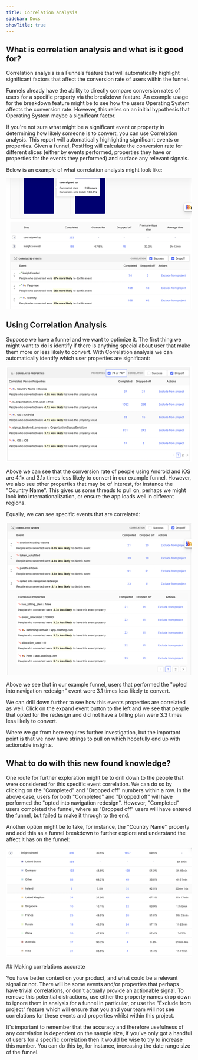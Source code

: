 ```yaml
---
title: Correlation analysis 
sidebar: Docs 
showTitle: true
---
```


## What is correlation analysis and what is it good for?

Correlation analysis is a Funnels feature that will automatically highlight
significant factors that affect the conversion rate of users within the funnel.

Funnels already have the ability to directly compare conversion rates of users
for a specific property via the breakdown feature. An example usage for the
breakdown feature might be to see how the users Operating System affects the
conversion rate. However, this relies on an initial hypothesis that Operating
System maybe a significant factor.

If you're not sure what might be a significant event or property in determining
how likely someone is to convert, you can use Correlation analysis. This report
will automatically highlighting significant events or properties. Given a
funnel, PostHog will calculate the conversion rate for different slices (either
by events performed, properties they have or properties for the events they
performed) and surface any relevant signals.

Below is an example of what correlation analysis might look like:

![Correlation analysis](../../images/docs/user-guides/funnel-correlation-analysis.png)

## Using Correlation Analysis

Suppose we have a funnel and we want to optimize it. The first thing we might
want to do is identify if there is anything special about user that make them
more or less likely to convert. With Correlation analysis we can automatically identify
which user properties are significant:

![Person property correlations](../../images/docs/user-guides/funnel-correlation-user-properties.png)

Above we can see that the conversion rate of people using Android and iOS are
4.1x and 3.1x times less likely to convert in our example funnel. However, we
also see other properties that may be of interest, for instance the "Country
Name". This gives us some threads to pull on, perhaps we might look into
internationalization, or ensure the app loads well in different regions.

Equally, we can see specific events that are correlated:

![Event property correlations](../../images/docs/user-guides/funnel-correlation-event-properties.png)

Above we see that in our example funnel, users that performed the "opted into
navigation redesign" event were 3.1 times less likely to convert. 

We can drill down further to see how this events properties are correlated
as well. Click on the expand event button to the left and we see that people that
opted for the redesign and did not have a billing plan were 3.3 times less
likely to convert.

Where we go from here requires further investigation, but the important point is
that we now have strings to pull on which hopefully end up with actionable
insights.

## What to do with this new found knowledge?

One route for further exploration might be to drill down to the people that were
considered for this specific event correlation. We can do so by clicking on the
"Completed" and "Dropped off" numbers within a row. In the above case, users for
both "Completed" and "Dropped off" will have performed the "opted into
navigation redesign". However, "Completed" users completed the funnel, where as
"Dropped off" users will have entered the funnel, but failed to make it through
to the end.

Another option might be to take, for instance, the "Country Name" property and
add this as a funnel breakdown to further explore and understand the affect it
has on the funnel:

![Breakdown by country](../../images/docs/user-guides/funnel-correlation-analysis-country.png)

## Making correlations accurate

You have better context on your product, and what could be a relevant signal or
not. There will be some events and/or properties that perhaps have trivial
correlations, or don't actually provide an actionable signal. To remove this
potential distractions, use either the property names drop down to ignore them
in analysis for a funnel in particular, or use the "Exclude from project"
feature which will ensure that you and your team will not see correlations for
these events and properties whilst within this project.

It's important to remember that the accuracy and therefore usefulness of any
correlation is dependent on the sample size, if you've only got a handful of
users for a specific correlation then it would be wise to try to increase this
number. You can do this by, for instance, increasing the date range size of the
funnel.